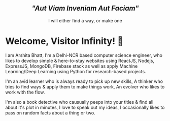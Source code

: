 <div><h2 align="center"><em>"Aut Viam Inveniam Aut Faciam"</em></h2><p align="center"> I will either find a way, or make one</p></div>
  
# Welcome, Visitor Infinity! :wave:

I am Arshita Bhatt, I'm a Delhi-NCR based computer science engineer, who likes to develop simple & here-to-stay websites using ReactJS, Nodejs, ExpressJS, MongoDB, Firebase stack as well as apply Machine Learning/Deep Learning using Python for research-based projects.

I'm an avid learner who is always ready to pick up new skills, A thinker who tries to find ways & apply them to make things work, An evolver who likes to work with the flow.

I'm also a book detective who causually peeps into your titles & find all about it's plot in minutes, I love to speak out my ideas, I occasionally likes to pass on random facts about a thing or two.
